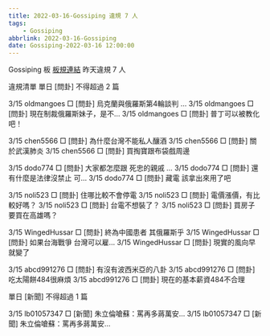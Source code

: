 ```yaml
---
title: 2022-03-16-Gossiping 違規 7 人
tags:
    - Gossiping
abbrlink: 2022-03-16-Gossiping
date: Gossiping-2022-03-16 12:00:00
---
```

Gossiping 板 [板規連結](https://www.ptt.cc/bbs/Gossiping/M.1637425085.A.07D.html)
昨天違規 7 人
<!-- more -->

違規清單
單日 [問卦] 不得超過 2 篇

3/15 oldmangoes □ [問卦] 烏克蘭與俄羅斯第4輪談判 …
3/15 oldmangoes □ [問卦] 現在制裁俄羅斯妹子，是不…
3/15 oldmangoes □ [問卦] 普丁可以被教化吧！

3/15 chen5566 □ [問卦] 為什麼台灣不能私人釀酒
3/15 chen5566 □ [問卦] 關於武漢肺炎
3/15 chen5566 □ [問卦] 買掏寶跟布袋戲周邊

3/15 dodo774 □ [問卦] 大家都怎麼跟 死忠的親戚 …
3/15 dodo774 □ [問卦] 還有什麼是法律沒禁止 可…
3/15 dodo774 □ [問卦] 藏電 該拿出來用了吧

3/15 noli523 □ [問卦] 住哪比較不會停電
3/15 noli523 □ [問卦] 電價漲價，有比較好嗎？
3/15 noli523 □ [問卦] 台電不想裝了？
3/15 noli523 □ [問卦] 買房子要買在高雄嗎？

3/15 WingedHussar □ [問卦] 終為中國患者 其俄羅斯乎
3/15 WingedHussar □ [問卦] 如果台海戰爭 台灣可以雇…
3/15 WingedHussar □ [問卦] 現實的風向早就變了

3/15 abcd991276 □ [問卦] 有沒有波西米亞的八卦
3/15 abcd991276 □ [問卦] 吃太陽餅484很麻煩
3/15 abcd991276 □ [問卦] 現在的基本薪資484不合理

單日 [新聞] 不得超過 1 篇

3/15 lb01057347 □ [新聞] 朱立倫嗆蘇：罵再多蔣萬安…
3/15 lb01057347 □ [新聞] 朱立倫嗆蘇：罵再多蔣萬安…